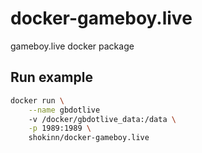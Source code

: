 # docker-gameboy.live
gameboy.live docker package

## Run example

```bash
docker run \
	--name gbdotlive
	-v /docker/gbdotlive_data:/data \
	-p 1989:1989 \
	shokinn/docker-gameboy.live
```